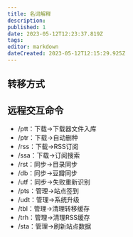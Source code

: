 ```yaml
---
title: 名词解释
description: 
published: 1
date: 2023-05-12T12:23:37.819Z
tags: 
editor: markdown
dateCreated: 2023-05-12T12:15:29.925Z
---
```


## 转移方式

## 远程交互命令
* /ptt：下载->下载器文件入库
* /ptr：下载->自动删种
* /rss：下载->RSS订阅
* /ssa：下载->订阅搜索
* /rst：同步->目录同步
* /db：同步->豆瓣同步
* /utf：同步->失败重新识别
* /pts：管理->站点签到
* /udt：管理->系统升级
* /tbl：管理->清理转移缓存
* /trh：管理->清理RSS缓存
* /sta：管理->刷新站点数据